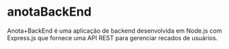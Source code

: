 # anotaBackEnd
Anota+BackEnd é uma aplicação de backend desenvolvida em Node.js com Express.js que fornece uma API REST para gerenciar recados de usuários. 
